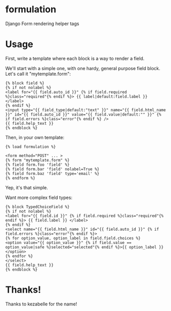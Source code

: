 formulation
===========

Django Form rendering helper tags


Usage
=====

First, write a template where each block is a way to render a field.

We'll start with a simple one, with one hardy, general purpose field block.  Let's call it "mytemplate.form":

    {% block field %}
    {% if not nolabel %}
    <label for="{{ field.auto_id }}" {% if field.required %}class="required"{% endif %}> {{ label|default:field.label }} </label>
    {% endif %}
    <input type="{{ field_type|default:"text" }}" name="{{ field.html_name }}" id="{{ field.auto_id }}" value="{{ field.value|default:"" }}" {% if field.errors %}class="error"{% endif %} />
    {{ field.help_text }}
    {% endblock %}

Then, in your own template:

    {% load formulation %}

    <form method="POST" ... >
    {% form "mytemplate.form" %}
    {% field form.foo 'field' %}
    {% field form.bar 'field' nolabel=True %}
    {% field form.baz 'field' type='email' %}
    {% endform %}

Yep, it's that simple.

Want more complex field types:

    {% block TypedChoiceField %}
    {% if not nolabel %}
    <label for="{{ field.id }}" {% if field.required %}class="required"{% endif %}> {{ field.label }} </label>
    {% endif %}
    <select name="{{ field.html_name }}" id="{{ field.auto_id }}" {% if field.errors %}class="error"{% endif %}>
    {% for option_value, option_label in field.field.choices %}
    <option value="{{ option_value }}" {% if field.value == option_value|safe %}selected="selected"{% endif %}>{{ option_label }}</option>
    {% endfor %}
    </select>
    {{ field.help_text }}
    {% endblock %}

Thanks!
=======

Thanks to kezabelle for the name!

